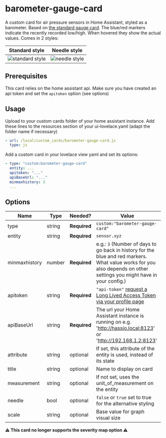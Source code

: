 # barometer-gauge-card
A custom card for air pressure sensors in Home Assistant, styled as a barometer.
Based on [the standard gauge card](https://github.com/custom-cards/gauge-card). The blue/red markers indicate the recently recorded low/high. When hovered they show the actual values. Comes in 2 styles:

| Standard style | Needle style
| --- | ---
| ![standard style](barometer-gauge-card.png "standard style") | ![needle style](barometer-gauge-card-needle.png "needle style")

## Prerequisites
This card relies on the home assistant api. Make sure you have created an api token and set the `apitoken` option (see options)


## Usage
Upload to your custom cards folder of your home assistant instance. Add these lines to the resources section of your ui-lovelace.yaml (adapt the folder name if necessary)

```yaml
- url: /local/custom_cards/barometer-gauge-card.js
  type: js
```

Add a custom card in your lovelace view yaml and set its options: 
```yaml
- type: "custom:barometer-gauge-card"
  entity: ...
  apitoken: "..."
  apiBaseUrl: "..." 
  minmaxhistory: 3
  ...
```

## Options

| Name | Type | Needed? | Value
| ---- | ---- | ------- | -----------
| type | string | **Required** | `custom:"barometer-gauge-card"`
| entity | string | **Required** | `sensor.xyz`
| minmaxhistory | number | **Required** | e.g.: `3` (Number of days to go back in history for the blue and red markers. What value works for you also depends on other settings you might have in your config.)
| apitoken | string | **Required** | `"api-token"` [request a Long Lived Access Token via your profile page](https://www.home-assistant.io/docs/authentication/#your-account-profile)
| apiBaseUrl | string | **Required** | The url your Home Assistant instance is running on e.g. 'http://hassio.local:8123' or 'http://192.168.1.2:8123'
| attribute | string | optional | If set, this attribute of the entity is used, instead of its state
| title | string | optional | Name to display on card
| measurement | string | optional | If not set, uses the unit_of_measurement on the entity
| needle | bool | optional | `false` or `true` set to true for the alternative styling
| scale | string | optional | Base value for graph visual size

**⚠ This card no longer supports the severity map option ⚠**